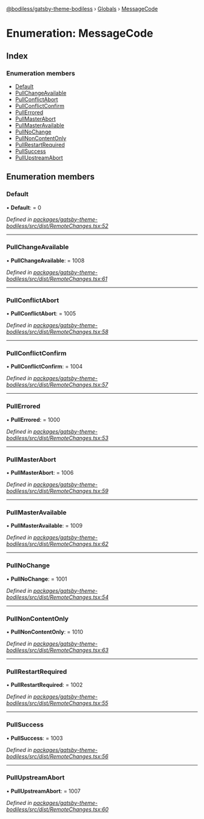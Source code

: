 [@bodiless/gatsby-theme-bodiless](../README.md) › [Globals](../globals.md) › [MessageCode](messagecode.md)

# Enumeration: MessageCode

## Index

### Enumeration members

* [Default](messagecode.md#default)
* [PullChangeAvailable](messagecode.md#pullchangeavailable)
* [PullConflictAbort](messagecode.md#pullconflictabort)
* [PullConflictConfirm](messagecode.md#pullconflictconfirm)
* [PullErrored](messagecode.md#pullerrored)
* [PullMasterAbort](messagecode.md#pullmasterabort)
* [PullMasterAvailable](messagecode.md#pullmasteravailable)
* [PullNoChange](messagecode.md#pullnochange)
* [PullNonContentOnly](messagecode.md#pullnoncontentonly)
* [PullRestartRequired](messagecode.md#pullrestartrequired)
* [PullSuccess](messagecode.md#pullsuccess)
* [PullUpstreamAbort](messagecode.md#pullupstreamabort)

## Enumeration members

###  Default

• **Default**: = 0

*Defined in [packages/gatsby-theme-bodiless/src/dist/RemoteChanges.tsx:52](https://github.com/johnsonandjohnson/Bodiless-JS/blob/713356e8/packages/gatsby-theme-bodiless/src/dist/RemoteChanges.tsx#L52)*

___

###  PullChangeAvailable

• **PullChangeAvailable**: = 1008

*Defined in [packages/gatsby-theme-bodiless/src/dist/RemoteChanges.tsx:61](https://github.com/johnsonandjohnson/Bodiless-JS/blob/713356e8/packages/gatsby-theme-bodiless/src/dist/RemoteChanges.tsx#L61)*

___

###  PullConflictAbort

• **PullConflictAbort**: = 1005

*Defined in [packages/gatsby-theme-bodiless/src/dist/RemoteChanges.tsx:58](https://github.com/johnsonandjohnson/Bodiless-JS/blob/713356e8/packages/gatsby-theme-bodiless/src/dist/RemoteChanges.tsx#L58)*

___

###  PullConflictConfirm

• **PullConflictConfirm**: = 1004

*Defined in [packages/gatsby-theme-bodiless/src/dist/RemoteChanges.tsx:57](https://github.com/johnsonandjohnson/Bodiless-JS/blob/713356e8/packages/gatsby-theme-bodiless/src/dist/RemoteChanges.tsx#L57)*

___

###  PullErrored

• **PullErrored**: = 1000

*Defined in [packages/gatsby-theme-bodiless/src/dist/RemoteChanges.tsx:53](https://github.com/johnsonandjohnson/Bodiless-JS/blob/713356e8/packages/gatsby-theme-bodiless/src/dist/RemoteChanges.tsx#L53)*

___

###  PullMasterAbort

• **PullMasterAbort**: = 1006

*Defined in [packages/gatsby-theme-bodiless/src/dist/RemoteChanges.tsx:59](https://github.com/johnsonandjohnson/Bodiless-JS/blob/713356e8/packages/gatsby-theme-bodiless/src/dist/RemoteChanges.tsx#L59)*

___

###  PullMasterAvailable

• **PullMasterAvailable**: = 1009

*Defined in [packages/gatsby-theme-bodiless/src/dist/RemoteChanges.tsx:62](https://github.com/johnsonandjohnson/Bodiless-JS/blob/713356e8/packages/gatsby-theme-bodiless/src/dist/RemoteChanges.tsx#L62)*

___

###  PullNoChange

• **PullNoChange**: = 1001

*Defined in [packages/gatsby-theme-bodiless/src/dist/RemoteChanges.tsx:54](https://github.com/johnsonandjohnson/Bodiless-JS/blob/713356e8/packages/gatsby-theme-bodiless/src/dist/RemoteChanges.tsx#L54)*

___

###  PullNonContentOnly

• **PullNonContentOnly**: = 1010

*Defined in [packages/gatsby-theme-bodiless/src/dist/RemoteChanges.tsx:63](https://github.com/johnsonandjohnson/Bodiless-JS/blob/713356e8/packages/gatsby-theme-bodiless/src/dist/RemoteChanges.tsx#L63)*

___

###  PullRestartRequired

• **PullRestartRequired**: = 1002

*Defined in [packages/gatsby-theme-bodiless/src/dist/RemoteChanges.tsx:55](https://github.com/johnsonandjohnson/Bodiless-JS/blob/713356e8/packages/gatsby-theme-bodiless/src/dist/RemoteChanges.tsx#L55)*

___

###  PullSuccess

• **PullSuccess**: = 1003

*Defined in [packages/gatsby-theme-bodiless/src/dist/RemoteChanges.tsx:56](https://github.com/johnsonandjohnson/Bodiless-JS/blob/713356e8/packages/gatsby-theme-bodiless/src/dist/RemoteChanges.tsx#L56)*

___

###  PullUpstreamAbort

• **PullUpstreamAbort**: = 1007

*Defined in [packages/gatsby-theme-bodiless/src/dist/RemoteChanges.tsx:60](https://github.com/johnsonandjohnson/Bodiless-JS/blob/713356e8/packages/gatsby-theme-bodiless/src/dist/RemoteChanges.tsx#L60)*
